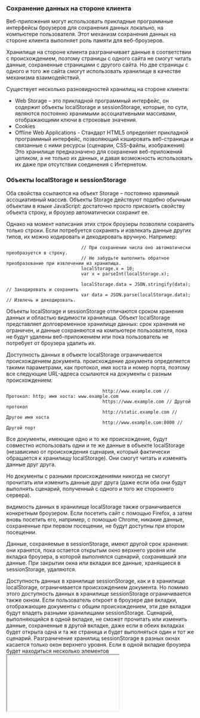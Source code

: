 ### Сохранение данных на стороне клиента

Веб-приложения могут использовать прикладные программные интерфейсы броузеров для сохранения данных локально,
на компьютере пользователя. Этот механизм сохранения данных на стороне клиента выполняет роль памяти для веб-броузеров.

Хранилище на стороне клиента разграничивает данные в соответствии с происхождением, поэтому страницы с одного
сайта не смогут читать данные, сохраненные страницами с другого сайта. Но две страницы с одного и того же сайта
смогут использовать хранилище в качестве механизма взаимодействий.

Существует несколько разновидностей хранилищ на стороне клиента:
 * Web Storage – это прикладной программный интерфейс, он содержит объекты localStorage и sessionStorage, которые,
   по сути, являются постоянно хранимыми ассоциативными массивами, отображающими ключи в строковые значения.
 * Cookies
 * Offline Web Applications - Стандарт HTML5 определяет прикладной программный интерфейс, позволяющий кэшировать
   веб-страницы и связанные с ними ресурсы (сценарии, CSS-файлы, изображения) Это хранилище предназначено для сохранения веб-приложений целиком, а не только их данных, и давая возможность использовать их даже при отсутствии соединения с Интернетом.

### Объекты localStorage и sessionStorage
Оба свойства ссылаются на объект Storage – постоянно хранимый ассоциативный массив. Объекты Storage действуют
подобно обычным объектам в языке JavaScript: достаточно просто присвоить свойству объекта строку, и броузер
автоматически сохранит ее.

Однако на момент написания этих строк броузеры позволяли сохранять только строки. Если потребуется сохранять и извлекать данные других типов, их можно кодировать и декодировать вручную. Например:

                                // При сохранении числа оно автоматически преобразуется в строку.
                                // Не забудьте выполнить обратное преобразование при извлечении из хранилища.
                                localStorage.x = 10;
                                var x = parseInt(localStorage.x);

                                localStorage.data = JSON.stringify(data); // Закодировать и сохранить
                                var data = JSON.parse(localStorage.data); // Извлечь и декодировать.

Объекты localStorage и sessionStorage отличаются сроком хранения данных и областью видимости хранилища. Объект
localStorage представляет долговременное хранилище данных: срок хранения не ограничен, и данные сохраняются
на компьютере пользователя, пока не будут удалены веб-приложением или пока пользователь не потребует от броузера удалить их.

Доступность данных в объекте localStorage ограничивается происхождением документа. происхождение документа определяется такими параметрами, как протокол, имя хоста и номер порта, поэтому все следующие URL-адреса ссылаются
на документы с разным происхождением:

                                        http://www.example.com // Протокол: http; имя хоста: www.example.com
                                        https://www.example.com // Другой протокол
                                        http://static.example.com // Другое имя хоста
                                        http://www.example.com:8000 // Другой порт

Все документы, имеющие одно и то же происхождение, будут совместно использовать одни и те же данные в объекте
localStorage (независимо от происхождения сценария, который фактически обращается к хранилищу localStorage). Они смогут читать и изменять данные друг друга.

Но документы с разными происхождениями никогда не смогут прочитать или изменить данные друг друга (даже если оба они будут выполнять сценарий, полученный с одного и того же стороннего сервера).

видимость данных в хранилище localStorage также ограничивается конкретным броузером. Если посетить сайт с помощью
Firefox, а затем вновь посетить его, например, с помощью Chrome, никакие данные, сохраненные при первом посещении,
не будут доступны при втором посещении.

Данные, сохраняемые в sessionStorage, имеют другой срок хранения: они хранятся, пока остается открытым окно
верхнего уровня или вкладка броузера, в которой выполнялся сценарий, сохранивший эти данные. При закрытии окна
или вкладки все данные, хранящиеся в sessionStorage, удаляются.

Доступность данных в хранилище sessionStorage, как и в хранилище localStorage, ограничивается происхождением
документа. Но помимо этого доступность данных в хранилище sessionStorage ограничивается также окном. Если пользователь
откроет в броузере две вкладки, отображающие документы с общим происхождением, эти две вкладки будут владеть разными
хранилищами sessionStorage. Сценарий, выполняющийся в одной вкладке, не сможет прочитать или изменить данные, сохраненные в другой вкладке, даже если в обеих вкладках будет открыта одна и та же страница и будет выполняться
один и тот же сценарий. Разграничение хранилищ sessionStorage в разных окнах касается только окон верхнего уровня. Если в одной вкладке броузера будет находиться несколько элементов <iframe> и в этих фреймах будут отображаться документы с общим происхождением, они будут совместно использовать одно и то же хранилище sessionStorage.

### Прикладной программный интерфейс объекта Storage
Объекты localStorage и sessionStorage часто используются как обычные объекты языка JavaScript: присваивание значения
свойству приводит к сохранению строки, а чтение свойства – к ее извлечению из хранилища.
Но эти объекты определяют также более формальный прикладной интерфейс:
 * сохранить значение можно с помощью метода setItem(), передав ему имя и значение.
 * Извлечь значение можно с помощью метода getItem(), передав ему имя.
 * Удалить значение можно с помощью метода removeItem(), передав ему имя. 
 * Удалить все хранящиеся значения можно вызовом метода clear() (без аргументов).
 * перечислить имена всех хранящихся значений можно с помощью свойства length
   и метода key(), передавая ему значения от 0 до length-1

                                    localStorage.setItem("x", 1); // Сохранить число под именем "x"
                                    localStorage.getItem("x"); // Извлечь значение

                                    // Перечислить все хранящиеся пары имя-значение
                                    for(var i = 0; i < localStorage.length; i++) { // length дает количество пар
                                    var name = localStorage.key(i); // Получить имя i-й пары
                                    var value = localStorage.getItem(name); // Получить значение этой пары
                                    }

                                    localStorage.removeItem("x"); // Удалить элемент "x"
                                    localStorage.clear(); // Удалить все остальные элементы

### События объекта Storage
При изменении данных, хранящихся в localStorage или sessionStorage, броузер генерирует событие «storage» во всех объектах Window, в которых доступны эти данные (но не в окне, где выполнялось сохранение!!!). Если в броузере
открыты две вкладки со страницами с общим происхождением и в одной из страниц производится сохранение значения
в localStorage, в другой вкладке будет сгенерировано событие «storage».

При изменении данных в sessionStorage события «storage» будут генерироваться только при наличии нескольких фреймов.
События «storage» генерируются, только когда содержимое хранилища действительно изменяется. Присваивание хранимому
элементу его текущего значения, как и попытка удалить несуществующий элемент, не возбуждают событие.

Регистрация обработчиков события «storage» выполняется с помощью метода addEventListener() (или attachEvent() в IE). Для этой цели можно также использовать свойство onstorage объекта Window.

Объект события, связанный с событием «storage», имеет пять основных свойств:
 * key - имя или ключ сохраняемого или удаляемого элемента. Если был вызван метод clear(), это свойство будет
   иметь значение null.
 * newValue - Новое значение элемента или null, если был вызван метод removeItem().
 * oldValue - Старое значение существующего элемента, изменившегося или удаленного, или значение null, если был создан
   новый элемент. 
 * storageArea - Это свойство будет хранить значение свойства localStorage или sessionStorage целевого объекта Window.
 * url - URL-адрес (в виде строки) документа, сценарий которого выполнил операцию с хранилищем.